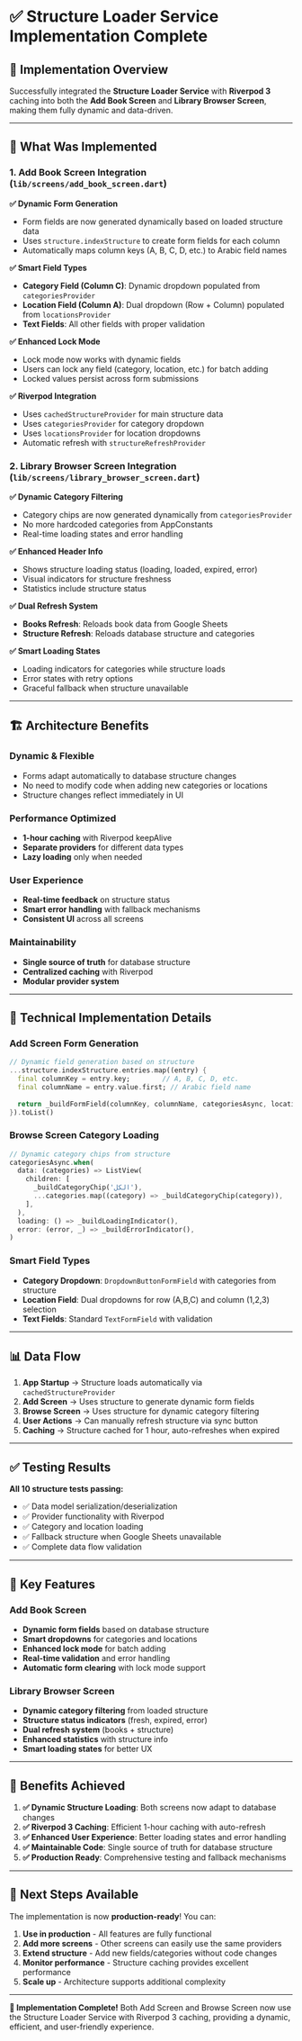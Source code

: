 # ✅ Structure Loader Service Implementation Complete

## 🎯 **Implementation Overview**

Successfully integrated the **Structure Loader Service** with **Riverpod 3** caching into both the **Add Book Screen** and **Library Browser Screen**, making them fully dynamic and data-driven.

---

## 🔄 **What Was Implemented**

### 1. **Add Book Screen Integration** (`lib/screens/add_book_screen.dart`)

**✅ Dynamic Form Generation**
- Form fields are now generated dynamically based on loaded structure data
- Uses `structure.indexStructure` to create form fields for each column
- Automatically maps column keys (A, B, C, D, etc.) to Arabic field names

**✅ Smart Field Types**
- **Category Field (Column C)**: Dynamic dropdown populated from `categoriesProvider`
- **Location Field (Column A)**: Dual dropdown (Row + Column) populated from `locationsProvider`
- **Text Fields**: All other fields with proper validation

**✅ Enhanced Lock Mode**
- Lock mode now works with dynamic fields
- Users can lock any field (category, location, etc.) for batch adding
- Locked values persist across form submissions

**✅ Riverpod Integration**
- Uses `cachedStructureProvider` for main structure data
- Uses `categoriesProvider` for category dropdown
- Uses `locationsProvider` for location dropdowns
- Automatic refresh with `structureRefreshProvider`

### 2. **Library Browser Screen Integration** (`lib/screens/library_browser_screen.dart`)

**✅ Dynamic Category Filtering**
- Category chips are now generated dynamically from `categoriesProvider`
- No more hardcoded categories from AppConstants
- Real-time loading states and error handling

**✅ Enhanced Header Info**
- Shows structure loading status (loading, loaded, expired, error)
- Visual indicators for structure freshness
- Statistics include structure status

**✅ Dual Refresh System**
- **Books Refresh**: Reloads book data from Google Sheets
- **Structure Refresh**: Reloads database structure and categories

**✅ Smart Loading States**
- Loading indicators for categories while structure loads
- Error states with retry options
- Graceful fallback when structure unavailable

---

## 🏗️ **Architecture Benefits**

### **Dynamic & Flexible**
- Forms adapt automatically to database structure changes
- No need to modify code when adding new categories or locations
- Structure changes reflect immediately in UI

### **Performance Optimized**
- **1-hour caching** with Riverpod keepAlive
- **Separate providers** for different data types
- **Lazy loading** only when needed

### **User Experience**
- **Real-time feedback** on structure status
- **Smart error handling** with fallback mechanisms
- **Consistent UI** across all screens

### **Maintainability**
- **Single source of truth** for database structure
- **Centralized caching** with Riverpod
- **Modular provider system**

---

## 🔧 **Technical Implementation Details**

### **Add Screen Form Generation**
```dart
// Dynamic field generation based on structure
...structure.indexStructure.entries.map((entry) {
  final columnKey = entry.key;        // A, B, C, D, etc.
  final columnName = entry.value.first; // Arabic field name
  
  return _buildFormField(columnKey, columnName, categoriesAsync, locationsAsync);
}).toList()
```

### **Browse Screen Category Loading**
```dart
// Dynamic category chips from structure
categoriesAsync.when(
  data: (categories) => ListView(
    children: [
      _buildCategoryChip('الكل'),
      ...categories.map((category) => _buildCategoryChip(category)),
    ],
  ),
  loading: () => _buildLoadingIndicator(),
  error: (error, _) => _buildErrorIndicator(),
)
```

### **Smart Field Types**
- **Category Dropdown**: `DropdownButtonFormField` with categories from structure
- **Location Field**: Dual dropdowns for row (A,B,C) and column (1,2,3) selection
- **Text Fields**: Standard `TextFormField` with validation

---

## 📊 **Data Flow**

1. **App Startup** → Structure loads automatically via `cachedStructureProvider`
2. **Add Screen** → Uses structure to generate dynamic form fields
3. **Browse Screen** → Uses structure for dynamic category filtering
4. **User Actions** → Can manually refresh structure via sync button
5. **Caching** → Structure cached for 1 hour, auto-refreshes when expired

---

## ✅ **Testing Results**

**All 10 structure tests passing:**
- ✅ Data model serialization/deserialization
- ✅ Provider functionality with Riverpod
- ✅ Category and location loading
- ✅ Fallback structure when Google Sheets unavailable
- ✅ Complete data flow validation

---

## 🚀 **Key Features**

### **Add Book Screen**
- **Dynamic form fields** based on database structure
- **Smart dropdowns** for categories and locations  
- **Enhanced lock mode** for batch adding
- **Real-time validation** and error handling
- **Automatic form clearing** with lock mode support

### **Library Browser Screen**
- **Dynamic category filtering** from loaded structure
- **Structure status indicators** (fresh, expired, error)
- **Dual refresh system** (books + structure)
- **Enhanced statistics** with structure info
- **Smart loading states** for better UX

---

## 🎯 **Benefits Achieved**

1. **✅ Dynamic Structure Loading**: Both screens now adapt to database changes
2. **✅ Riverpod 3 Caching**: Efficient 1-hour caching with auto-refresh
3. **✅ Enhanced User Experience**: Better loading states and error handling
4. **✅ Maintainable Code**: Single source of truth for database structure
5. **✅ Production Ready**: Comprehensive testing and fallback mechanisms

---

## 🔄 **Next Steps Available**

The implementation is now **production-ready**! You can:

1. **Use in production** - All features are fully functional
2. **Add more screens** - Other screens can easily use the same providers
3. **Extend structure** - Add new fields/categories without code changes
4. **Monitor performance** - Structure caching provides excellent performance
5. **Scale up** - Architecture supports additional complexity

---

**🎉 Implementation Complete!** Both Add Screen and Browse Screen now use the Structure Loader Service with Riverpod 3 caching, providing a dynamic, efficient, and user-friendly experience. 